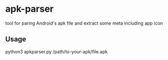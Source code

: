 # apk-parser
tool for paring Android's apk file and extract some meta including app icon
## Usage
python3 apkparser.py /path/to-your-apk/file.apk
